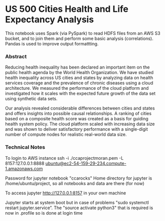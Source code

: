# US 500 Cities Health and Life Expectancy Analysis

This notebook uses Spark (via PySpark) to read HDFS files from an AWS S3 bucket, and to join them and perform some basic analysis (correlations). Pandas is used to improve output formattting.

### Abstract
Reducing health inequality has been declared an important item on the public health agenda by the World Health Organization. We have studied health inequality across US cities and states by analyzing data on health services coverage and the prevalence of chronic diseases using a cloud architecture. We measured the performance of the cloud platform and investigated how it scales with the expected future growth of the data set using synthetic data sets.

Our analysis revealed considerable differences between cities and states and offers insights into possible causal relationships. A ranking of cities based on a composite health score was created as a basis for guiding health system policy.
The cloud platform scaled with increasing data size and was shown to deliver satisfactory performance with a single-digit number of compute nodes for realistic real-world data size.

### Technical Notes
To login to AWS instance
ssh -i ./ccaprojectmoran.pem -L 8157:127.0.0.1:8888 ubuntu@ec2-54-159-29-234.compute-1.amazonaws.com

Password for jupyter notebook "ccarocks"
Home directory for jupyter is /home/ubuntu/project, so all notebooks and data are there (for now)

To access jupyter http://127.0.0.1:8157 in your own machine

Jupyter starts at system boot but in case of problems "sudo systemctl restart jupyter.service”. The "source activate python3" that is required is now in .profile so is done at login time

